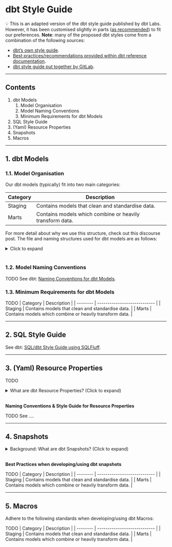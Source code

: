 # dbt Style Guide

:bulb: This is an adapted version of the dbt style guide published by dbt Labs. However, it has been customised slightly in parts ([as recommended](https://docs.getdbt.com/guides/legacy/best-practices#use-a-style-guide-and-for-your-project)) to fit our preferences. **Note**: many of the proposed dbt styles come from a combination of the following sources:

* [dbt’s own style guide](https://github.com/dbt-labs/corp/blob/main/dbt_style_guide.md).
* [Best practices/recommendations provided within dbt reference documentation](https://docs.getdbt.com/reference/dbt_project.yml.).
* [dbt style guide put together by GitLab](https://about.gitlab.com/handbook/business-technology/data-team/platform/dbt-guide/#style-and-usage-guide).

---

## Contents

1. dbt Models
   1. Model Organisation
   2. Model Naming Conventions
   3. Minimum Requirements for dbt Models
2. SQL Style Guide
3. (Yaml) Resource Properties
4. Snapshots
5. Macros

---

## 1. dbt Models

### 1.1. Model Organisation

Our dbt models (typically) fit into two main categories:

| Category | Description                  |
| -------- | ---------------------------- |
| Staging  | Contains models that clean and standardise data. |
| Marts    | Contains models which combine or heavily transform data. |

For more detail about why we use this structure, check out this discourse post. The file and naming structures used for dbt models are as follows:

<details>

<summary>Click to expand</summary>

```bash
├── models
│   ├── marts
│   │   ├── _models.yml
│   │   └── dim_customer.sql
│   ├── staging
│   │   ├── {{ DBT_PROJECT_NAME }}
│   │   │   ├── {{ DBT_PROJECT_NAME }}__docs.md
│   │   │   ├── {{ DBT_PROJECT_NAME }}__models.yml
│   │   │   ├── {{ DBT_PROJECT_NAME }}__sources.yml
│   │   │   └── stg_{{ DATA_SRC }}__customer.sql
│   └── utilities
│       └── all_dates.sql
```

</details><br/>

### 1.2. Model Naming Conventions

TODO
See dbt: [Naming Conventions for dbt Models]().

### 1.3. Minimum Requirements for dbt Models

TODO
| Category | Description                  |
| -------- | ---------------------------- |
| Staging  | Contains models that clean and standardise data. |
| Marts    | Contains models which combine or heavily transform data. |

---

## 2. SQL Style Guide

See dbt: [SQL/dbt Style Guide using SQLFluff]().

---

## 3. (Yaml) Resource Properties

TODO
<details>

<summary>What are dbt Resource Properties? (Click to expand)</summary>

</details><br/>

**Naming Conventions & Style Guide for Resource Properties**

TODO
See ...[]().

---

## 4. Snapshots

<details>

<summary>Background: What are dbt Snapshots? (Click to expand)</summary>

</details><br/>

**Best Practices when developing/using dbt snapshots**

TODO
| Category | Description                  |
| -------- | ---------------------------- |
| Staging  | Contains models that clean and standardise data. |
| Marts    | Contains models which combine or heavily transform data. |

---

## 5. Macros

Adhere to the following standards when developing/using dbt Macros:

TODO
| Category | Description                  |
| -------- | ---------------------------- |
| Staging  | Contains models that clean and standardise data. |
| Marts    | Contains models which combine or heavily transform data. |
